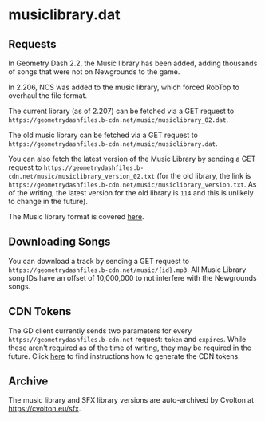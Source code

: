 # musiclibrary.dat 

## Requests

In Geometry Dash 2.2, the Music library has been added, adding thousands of songs that were not on Newgrounds to the game. 

In 2.206, NCS was added to the music library, which forced RobTop to overhaul the file format.

The current library (as of 2.207) can be fetched via a GET request to `https://geometrydashfiles.b-cdn.net/music/musiclibrary_02.dat`.

The old music library can be fetched via a GET request to `https://geometrydashfiles.b-cdn.net/music/musiclibrary.dat`.

You can also fetch the latest version of the Music Library by sending a GET request to `https://geometrydashfiles.b-cdn.net/music/musiclibrary_version_02.txt` (for the old library, the link is `https://geometrydashfiles.b-cdn.net/music/musiclibrary_version.txt`. As of the writing, the latest version for the old library is `114` and this is unlikely to change in the future).

The Music library format is covered [here](/resources/client/musiclibrary.md).

## Downloading Songs

You can download a track by sending a GET request to `https://geometrydashfiles.b-cdn.net/music/{id}.mp3`. All Music Library song IDs have an offset of 10,000,000 to not interfere with the Newgrounds songs.

## CDN Tokens

The GD client currently sends two parameters for every `https://geometrydashfiles.b-cdn.net` request: `token` and `expires`. While these aren't required as of the time of writing, they may be required in the future. Click [here](/topics/cdn_token.md) to find instructions
how to generate the CDN tokens.

## Archive

The music library and SFX library versions are auto-archived by Cvolton at https://cvolton.eu/sfx.
